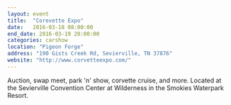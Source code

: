 ```yaml
---
layout: event
title:  "Corevette Expo"
date:   2016-03-18 08:00:00
end_date: 2016-03-19 20:00:00
categories: carshow
location: "Pigeon Forge"
address: "190 Gists Creek Rd, Sevierville, TN 37876"
website: "http://www.corvetteexpo.com/"
---
```


Auction, swap meet, park 'n' show, corvette cruise, and more. Located at the Sevierville Convention Center at Wilderness in the Smokies Waterpark Resort.
